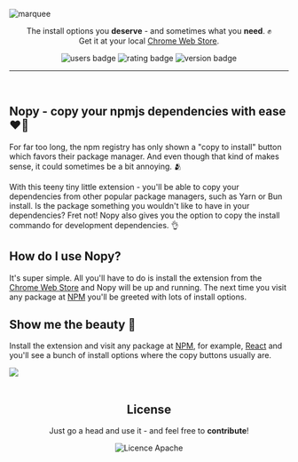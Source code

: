 ![marquee](https://user-images.githubusercontent.com/14088342/191090186-dee78d64-2455-4976-9e5d-3fd58946b36d.png)

<p align="center">
  <p align="center">
    The install options you <strong>deserve</strong> - and sometimes what you <strong>need</strong>. ✊</br>
		Get it at your local <a href="change this later">Chrome Web Store</a>.
	</p>
  <p align="center">
    <img alt='users badge' src='https://img.shields.io/chrome-web-store/users/beakjccmjlmlnflidghcnkklaiaockdg?color=FFD3B4&style=flat-square' />
    <img alt='rating badge' src='https://img.shields.io/chrome-web-store/stars/beakjccmjlmlnflidghcnkklaiaockdg?color=D5ECC2&style=flat-square' />
    <img alt='version badge' src='https://img.shields.io/badge/version-1.0.2-blue.svg?color=98DDCA&style=flat-square' />
  </p>
</div>

<hr><br>

## Nopy - copy your npmjs dependencies with ease ❤️‍🔥

For far too long, the npm registry has only shown a "copy to install" button which favors their package manager. And even though that kind of makes sense, it could sometimes be a bit annoying. 🫂

With this teeny tiny little extension - you'll be able to copy your dependencies from other popular package managers, such as Yarn or Bun install. Is the package something you wouldn't like to have in your dependencies? Fret not! Nopy also gives you the option to copy the install commando for development dependencies. 👌

## How do I use Nopy?

It's super simple. All you'll have to do is install the extension from the [Chrome Web Store](CHANGE_THIS) and Nopy will be up and running. The next time you visit any package at [NPM](https://www.npmjs.com/) you'll be greeted with lots of install options.

## Show me the beauty 💅

Install the extension and visit any package at [NPM](https://www.npmjs.com/), for example, [React](https://www.npmjs.com/package/react) and you'll see a bunch of install options where the copy buttons usually are. 

<div width="100%">
  <img src="Change this later" />
</div >

<br>

 <div align="center">
	<h2>License</h2>
	<p>Just go a head and use it - and feel free to <strong>contribute</strong>!</p>
  <img alt='Licence Apache' src='https://img.shields.io/github/license/ntwigs/nopy?style=flat-square' />
</div>